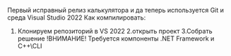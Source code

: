 Первый исправный релиз калькулятора и да теперь используется Git и среда Visual Studio 2022 
Как компилировать:
1. Клонируем репозиторий в VS 2022
2.открыть проект
3.Собрать решение
!ВНИМАНИЕ!
Требуется компоненты .NET Framework и C++\CLI

